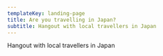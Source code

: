 ```yaml
---
templateKey: landing-page
title: Are you travelling in Japan?
subtitle: Hangout with local travellers in Japan
---
```

Hangout with local travellers in Japan